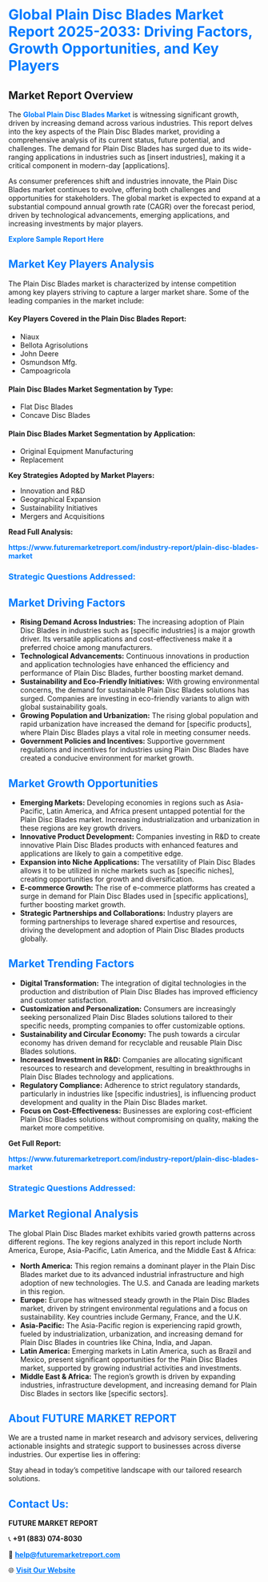 <h1 style="color: #007BFF;">Global Plain Disc Blades Market Report 2025-2033: Driving Factors, Growth Opportunities, and Key Players</h1>

<section id="overview">
<h2>Market Report Overview</h2>
<p>The <a href="https://www.futuremarketreport.com/industry-report/plain-disc-blades-market" style="color: #007BFF; text-decoration: none;"><strong>Global Plain Disc Blades Market</strong></a> is witnessing significant growth, driven by increasing demand across various industries. This report delves into the key aspects of the Plain Disc Blades market, providing a comprehensive analysis of its current status, future potential, and challenges. The demand for Plain Disc Blades has surged due to its wide-ranging applications in industries such as [insert industries], making it a critical component in modern-day [applications].</p>
<p>As consumer preferences shift and industries innovate, the Plain Disc Blades market continues to evolve, offering both challenges and opportunities for stakeholders. The global market is expected to expand at a substantial compound annual growth rate (CAGR) over the forecast period, driven by technological advancements, emerging applications, and increasing investments by major players.</p>
</section>

<section id="overview">
<p><a href="https://www.futuremarketreport.com/request-sample/reportId=42191" style="color: #007BFF; text-decoration: none;"><strong>Explore Sample Report Here</strong></a></p>
</section>

<section id="key-players">
<h2 style="color: #007BFF;">Market Key Players Analysis</h2>
<p>The Plain Disc Blades market is characterized by intense competition among key players striving to capture a larger market share. Some of the leading companies in the market include:</p>
<h4>Key Players Covered in the Plain Disc Blades Report:</h4>
<ul><li>Niaux</li><li>Bellota Agrisolutions</li><li>John Deere</li><li>Osmundson Mfg.</li><li>Campoagricola</li></ul>
<h4>Plain Disc Blades Market Segmentation by Type:</h4>
<ul><li>Flat Disc Blades</li><li>Concave Disc Blades</li></ul>

<h4>Plain Disc Blades Market Segmentation by Application:</h4>
<ul><li>Original Equipment Manufacturing</li><li>Replacement</li></ul>
<p><strong>Key Strategies Adopted by Market Players:</strong></p>
<ul>
<li>Innovation and R&D</li>
<li>Geographical Expansion</li>
<li>Sustainability Initiatives</li>
<li>Mergers and Acquisitions</li>
</ul>
</section>

<section>
<p><strong>Read Full Analysis: </strong></p><a href="https://www.futuremarketreport.com/industry-report/plain-disc-blades-market" style="color: #007BFF; text-decoration: none;"><strong>https://www.futuremarketreport.com/industry-report/plain-disc-blades-market</strong></a>
<h3 style="color: #007BFF;">Strategic Questions Addressed:</h3>
</section>

<section id="driving-factors">
<h2 style="color: #007BFF;">Market Driving Factors</h2>
<ul>
<li><strong>Rising Demand Across Industries:</strong> The increasing adoption of Plain Disc Blades in industries such as [specific industries] is a major growth driver. Its versatile applications and cost-effectiveness make it a preferred choice among manufacturers.</li>
<li><strong>Technological Advancements:</strong> Continuous innovations in production and application technologies have enhanced the efficiency and performance of Plain Disc Blades, further boosting market demand.</li>
<li><strong>Sustainability and Eco-Friendly Initiatives:</strong> With growing environmental concerns, the demand for sustainable Plain Disc Blades solutions has surged. Companies are investing in eco-friendly variants to align with global sustainability goals.</li>
<li><strong>Growing Population and Urbanization:</strong> The rising global population and rapid urbanization have increased the demand for [specific products], where Plain Disc Blades plays a vital role in meeting consumer needs.</li>
<li><strong>Government Policies and Incentives:</strong> Supportive government regulations and incentives for industries using Plain Disc Blades have created a conducive environment for market growth.</li>
</ul>
</section>

<section id="growth-opportunities">
<h2 style="color: #007BFF;">Market Growth Opportunities</h2>
<ul>
<li><strong>Emerging Markets:</strong> Developing economies in regions such as Asia-Pacific, Latin America, and Africa present untapped potential for the Plain Disc Blades market. Increasing industrialization and urbanization in these regions are key growth drivers.</li>
<li><strong>Innovative Product Development:</strong> Companies investing in R&D to create innovative Plain Disc Blades products with enhanced features and applications are likely to gain a competitive edge.</li>
<li><strong>Expansion into Niche Applications:</strong> The versatility of Plain Disc Blades allows it to be utilized in niche markets such as [specific niches], creating opportunities for growth and diversification.</li>
<li><strong>E-commerce Growth:</strong> The rise of e-commerce platforms has created a surge in demand for Plain Disc Blades used in [specific applications], further boosting market growth.</li>
<li><strong>Strategic Partnerships and Collaborations:</strong> Industry players are forming partnerships to leverage shared expertise and resources, driving the development and adoption of Plain Disc Blades products globally.</li>
</ul>
</section>

<section id="trending-factors">
<h2 style="color: #007BFF;">Market Trending Factors</h2>
<ul>
<li><strong>Digital Transformation:</strong> The integration of digital technologies in the production and distribution of Plain Disc Blades has improved efficiency and customer satisfaction.</li>
<li><strong>Customization and Personalization:</strong> Consumers are increasingly seeking personalized Plain Disc Blades solutions tailored to their specific needs, prompting companies to offer customizable options.</li>
<li><strong>Sustainability and Circular Economy:</strong> The push towards a circular economy has driven demand for recyclable and reusable Plain Disc Blades solutions.</li>
<li><strong>Increased Investment in R&D:</strong> Companies are allocating significant resources to research and development, resulting in breakthroughs in Plain Disc Blades technology and applications.</li>
<li><strong>Regulatory Compliance:</strong> Adherence to strict regulatory standards, particularly in industries like [specific industries], is influencing product development and quality in the Plain Disc Blades market.</li>
<li><strong>Focus on Cost-Effectiveness:</strong> Businesses are exploring cost-efficient Plain Disc Blades solutions without compromising on quality, making the market more competitive.</li>
</ul>
</section>

<section>
<p><strong>Get Full Report: </strong></p><a href="https://www.futuremarketreport.com/industry-report/plain-disc-blades-market" style="color: #007BFF; text-decoration: none;"><strong>https://www.futuremarketreport.com/industry-report/plain-disc-blades-market</strong></a>
<h3 style="color: #007BFF;">Strategic Questions Addressed:</h3>
</section>


<section id="regional-analysis">
<h2 style="color: #007BFF;">Market Regional Analysis</h2>
<p>The global Plain Disc Blades market exhibits varied growth patterns across different regions. The key regions analyzed in this report include North America, Europe, Asia-Pacific, Latin America, and the Middle East & Africa:</p>
<ul>
<li><strong>North America:</strong> This region remains a dominant player in the Plain Disc Blades market due to its advanced industrial infrastructure and high adoption of new technologies. The U.S. and Canada are leading markets in this region.</li>
<li><strong>Europe:</strong> Europe has witnessed steady growth in the Plain Disc Blades market, driven by stringent environmental regulations and a focus on sustainability. Key countries include Germany, France, and the U.K.</li>
<li><strong>Asia-Pacific:</strong> The Asia-Pacific region is experiencing rapid growth, fueled by industrialization, urbanization, and increasing demand for Plain Disc Blades in countries like China, India, and Japan.</li>
<li><strong>Latin America:</strong> Emerging markets in Latin America, such as Brazil and Mexico, present significant opportunities for the Plain Disc Blades market, supported by growing industrial activities and investments.</li>
<li><strong>Middle East & Africa:</strong> The region’s growth is driven by expanding industries, infrastructure development, and increasing demand for Plain Disc Blades in sectors like [specific sectors].</li>
</ul>
</section>

<footer>
<h2 style="color: #007BFF;">About FUTURE MARKET REPORT</h2>
<p>We are a trusted name in market research and advisory services, delivering actionable insights and strategic support to businesses across diverse industries. Our expertise lies in offering:</p>

<p>Stay ahead in today’s competitive landscape with our tailored research solutions.</p>

<h2 style="color: #007BFF;">Contact Us:</h2>
<p><strong>FUTURE MARKET REPORT</strong></p>
<p>📞 <strong>+91 (883) 074-8030</strong></p>
<p>📧 <strong><a href="mailto:help@futuremarketreport.com" style="color: #007BFF;">help@futuremarketreport.com</a></strong></p>
<p>🌐 <strong><a href="https://www.futuremarketreport.com/" style="color: #007BFF;">Visit Our Website</a></strong></p>
</footer>